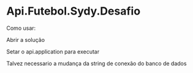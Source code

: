 # Api.Futebol.Sydy.Desafio
Como usar:

Abrir a solução

Setar o api.application para executar

Talvez necessario a mudança da string de conexão do banco de dados
